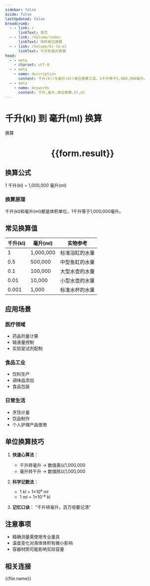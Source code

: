 ```yaml
---
sidebar: false
aside: false
lastUpdated: false
breadcrumb:
  - - link: /
      linkText: 首页
  - - link: /Volume/index
      linkText: 体积单位换算
  - - link: /Volume/kl-to-ml
      linkText: 千升到毫升换算
head:
  - - meta
    - charset: utf-8
  - - meta
    - name: description
      content: 千升(kl)与毫升(ml)单位换算工具，1千升等于1,000,000毫升。
  - - meta
    - name: keywords
      content: 千升,毫升,单位换算,kl,ml
---
```


# 千升(kl) 到 毫升(ml) 换算

<script setup>
import { onMounted, reactive, inject ,ref  } from 'vue'
import { NButton,NForm ,NFormItem,NInput,NInputNumber,NSelect,NCard,useMessage ,NGrid ,NGi } from 'naive-ui'
import { defineClientComponent } from 'vitepress'
import { Volume } from '../../files';

const convert = inject('convert')
const formRef = ref(null);
const rules = {
  number:{
    required: true,
    type: 'number',
    trigger: "blur"
  }
}
const form = reactive({
  number:null,
  result:'',
  title:'千升(kl)到毫升(ml)换算'
})

const convertHandler = (e) => {
  e.preventDefault();
  formRef.value?.validate((errors)=>{
    if (!errors) {
      form.result = `${form.number} kl = ${convert(form.number).from('kl').to('ml')} ml`
    }
  })
}
</script>

<n-form size="large" :model="form" ref='formRef' :rules="rules">
  <n-form-item label="数值" path="number">
    <n-input-number size="large" style="width:100%" :min="0" v-model:value="form.number" placeholder="请输入千升数值" />
  </n-form-item>
  <n-form-item>
    <n-button type="info" style="width:100%" @click="convertHandler">换算</n-button>
  </n-form-item>
</n-form>
<n-card embedded :bordered="false" hoverable>
  <div style="text-align:center">
    <h1>{{form.result}}</h1>
  </div>
</n-card>

## 换算公式
1 千升(kl) = 1,000,000 毫升(ml)

### 换算原理
千升(kl)和毫升(ml)都是体积单位，1千升等于1,000,000毫升。

## 常见换算值
| 千升(kl) | 毫升(ml) | 实物参考                 |
|---------|---------|--------------------------|
| 1       | 1,000,000 | 标准浴缸的水量            |
| 0.5     | 500,000 | 中型鱼缸的水量            |
| 0.1     | 100,000 | 大型水壶的水量            |
| 0.01    | 10,000  | 小型水壶的水量            |
| 0.001   | 1,000   | 标准水杯的水量            |

## 应用场景
### 医疗领域
- 药品剂量计算
- 输液量控制
- 实验室试剂配制

### 食品工业
- 饮料生产
- 调味品添加
- 食品包装

### 日常生活
- 烹饪计量
- 饮品制作
- 个人护理产品使用

## 单位换算技巧
1. **快速心算法**：
   - 千升转毫升 → 数值乘以1,000,000
   - 毫升转千升 → 数值除以1,000,000

2. **科学记数法**：
   - 1 kl = 1×10⁶ ml
   - 1 ml = 1×10⁻⁶ kl

3. **记忆口诀**：
   "千升转毫升，百万倍要记清"

## 注意事项
- 精确测量需使用专业量具
- 温度变化对液体体积有微小影响
- 容器材质可能影响实际容量

## 相关连接
<n-grid x-gap="12" :cols="2">
  <n-gi v-for="(file, index) in Volume" :key="index">
    <n-button
      text
      tag="a"
      :href="file.path"
      type="info"
    >
      {{file.name}}
    </n-button>
  </n-gi>
</n-grid>
